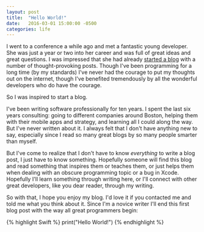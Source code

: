 ```yaml
---
layout: post
title:  "Hello World!"
date:   2016-03-01 15:00:00 -0500
categories: life
---
```


I went to a conference a while ago and met a fantastic young developer. She was just a year or two into her career and was full of great ideas and great questions. I was impressed that she had already [started a blog][eskimona] with a number of thought-provoking posts. Though I've been programming for a long time (by my standards) I've never had the courage to put my thoughts out on the internet, though I've benefited tremendously by all the wonderful developers who do have the courage.

So I was inspired to start a blog.

<!--more-->

I've been writing software professionally for ten years. I spent the last six years consulting: going to different companies around Boston, helping them with their mobile apps and strategy, and learning all I could along the way. But I've never written about it. I always felt that I don't have anything new to say, especially since I read so many great blogs by so many people smarter than myself.

But I've come to realize that I don't have to know *everything* to write a blog post, I just have to know something. Hopefully someone will find this blog and read something that inspires them or teaches them, or just helps them when dealing with an obscure programming topic or a bug in Xcode. Hopefully I'll learn something through writing here, or I'll connect with other great developers, like you dear reader, through my writing.

So with that, I hope you enjoy my blog. I'd love it if you contacted me and told me what you think about it. Since I'm a novice writer I'll end this first blog post with the way all great programmers begin:

{% highlight Swift %}
print("Hello World!")
{% endhighlight %}

[eskimona]: http://eskimona.com
